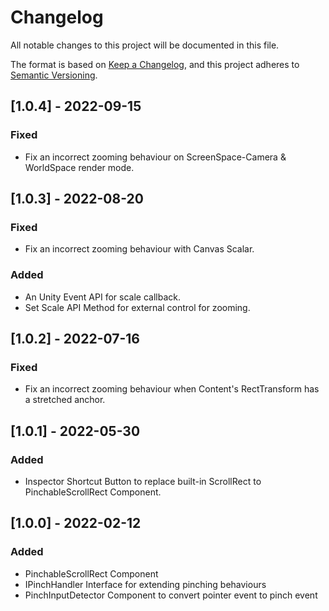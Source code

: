 # Changelog
All notable changes to this project will be documented in this file.

The format is based on [Keep a Changelog](https://keepachangelog.com/en/1.0.0/),
and this project adheres to [Semantic Versioning](https://semver.org/spec/v2.0.0.html).

## [1.0.4] - 2022-09-15
### Fixed
- Fix an incorrect zooming behaviour on ScreenSpace-Camera & WorldSpace render mode.

## [1.0.3] - 2022-08-20
### Fixed
- Fix an incorrect zooming behaviour with Canvas Scalar.
### Added
- An Unity Event API for scale callback.
- Set Scale API Method for external control for zooming.

## [1.0.2] - 2022-07-16
### Fixed
- Fix an incorrect zooming behaviour when Content's RectTransform has a stretched anchor.

## [1.0.1] - 2022-05-30
### Added
- Inspector Shortcut Button to replace built-in ScrollRect to PinchableScrollRect Component.

## [1.0.0] - 2022-02-12
### Added
- PinchableScrollRect Component
- IPinchHandler Interface for extending pinching behaviours
- PinchInputDetector Component to convert pointer event to pinch event